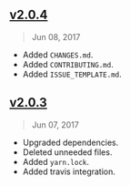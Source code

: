## [v2.0.4](https://github.com/davidpelayo/orb-latest/compare/v2.0.3...v2.0.4)
> Jun 08, 2017

- Added `CHANGES.md`.
- Added `CONTRIBUTING.md`.
- Added `ISSUE_TEMPLATE.md`.

## [v2.0.3](https://github.com/davidpelayo/orb-latest/compare/1c4438fd428f6b0cf2b421cfd5ed0cce436ab580...v2.0.3)
> Jun 07, 2017

- Upgraded dependencies.
- Deleted unneeded files.
- Added `yarn.lock`.
- Added travis integration.
